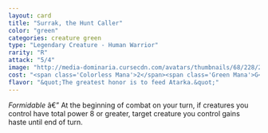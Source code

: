```yaml
---
layout: card
title: "Surrak, the Hunt Caller"
color: "green"
categories: creature green
type: "Legendary Creature - Human Warrior"
rarity: "R"
attack: "5/4"
image: "http://media-dominaria.cursecdn.com/avatars/thumbnails/68/228/200/283/635616722920124391.png"
cost: "<span class='Colorless Mana'>2</span><span class='Green Mana'>G</span><span class='Green Mana'>G</span>"
flavor: "&quot;The greatest honor is to feed Atarka.&quot;"
---
```


<em>Formidable</em> â€” At the beginning of combat on your turn, if creatures you control have total power 8 or greater, target creature you control gains haste until end of turn.
